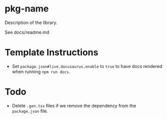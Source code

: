 # pkg-name

Description of the library.

See docs/readme.md

# Template Instructions

- Set `package.json#live.docusaurus.enable` to `true` to have docs rendered when running `npm run docs`.

# Todo

- Delete `.gen.tsx` files if we remove the dependency from the `package.json` file.

